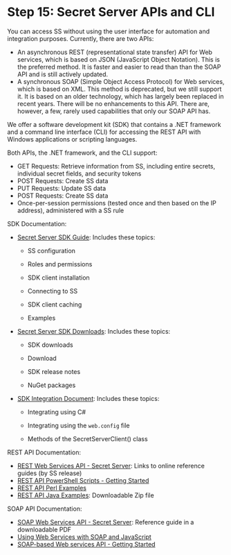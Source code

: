 [title]: # (15. Secret Server APIs and CLI)
[tags]: # (API)
[priority]: # (1015)

# Step 15: Secret Server APIs and CLI

You can access SS without using the user interface for automation and integration purposes. Currently, there are two APIs:

- An asynchronous REST (representational state transfer) API for Web services, which is based on JSON (JavaScript Object Notation). This is the preferred method. It is faster and easier to read than than the SOAP API and is still actively updated.
- A synchronous SOAP (Simple Object Access Protocol) for Web services, which is based on XML. This method is deprecated, but we still support it. It is based on an older technology, which has largely been replaced in recent years. There will be no enhancements to this API. There are, however, a few, rarely used capabilities that only our SOAP API has.

We offer a software development kit (SDK) that contains a .NET framework and a command line interface (CLI) for accessing the REST API with Windows applications or scripting languages.

Both APIs, the .NET framework, and the CLI support:

- GET Requests: Retrieve information from SS, including entire secrets, individual secret fields, and security tokens
- POST Requests: Create SS data
- PUT Requests: Update SS data
- POST Requests: Create SS data
- Once-per-session permissions (tested once and then based on the IP address), administered with a SS rule

SDK Documentation:

-  [Secret Server SDK Guide](../../api-scripting/sdk-cli/index.md): Includes these topics:

   - SS configuration

   - Roles and permissions

   - SDK client installation

   - Connecting to SS

   - SDK client caching

   - Examples
-  [Secret Server SDK Downloads](../../api-scripting/sdk-downloads/index.md): Includes these topics:

   - SDK downloads

   - Download

   - SDK release notes

   - NuGet packages

-  [SDK Integration Document](https://github.com/thycotic/sdk-documentation): Includes these topics:

   - Integrating using C#

   - Integrating using the `web.config` file

   - Methods of the SecretServerClient() class

REST API Documentation:

- [REST Web Services API - Secret Server](../../api-scripting/rest-api-reference-download/index.md): Links to online reference guides (by SS release)
- [REST API PowerShell Scripts - Getting Started](../../api-scripting/rest-api-powershell-examples/index.md)
- [REST API Perl Examples](../../api-scripting/soap-perl-example-code/index.md)
- [REST API Java Examples](../../api-scripting/soap-perl-example-code/index.md): Downloadable Zip file

SOAP API Documentation:

- [SOAP Web Services API - Secret Server](https://updates.thycotic.net/secretserver/documents/SS_WebServicesGuide.pdf): Reference guide in a downloadable PDF
- [Using Web Services with SOAP and JavaScript](https://thycotic.force.com/support/s/article/Using-Web-Services-with-SOAP-Javascript)
- [SOAP-based Web services API - Getting Started](../../api-scripting/soap-api-powershell-examples/index.md)
